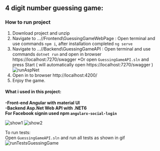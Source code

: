 ## 4 digit number guessing game: 

### How to run project 
  1. Download project and unzip <br/>
  2. Navigate to ...//Frontend\GuessingGameWebPage : Open terminal and use commands `npm i`, after installation completed `ng serve`
  3. Navigate to ...//Backend\GuessingGameAPI : Open terminal and use commands `dotnet run` and open in browser https://localhost:7270/swagger 
      *Or open `GuessingGameAPI.sln` and press Start ( will automatically open https://localhost:7270/swagger )
![runAspNet](https://user-images.githubusercontent.com/41679124/160927120-ac739535-794f-4b50-b107-1a5a8e93d2ce.png)
  4. Open in to browser http://localhost:4200/
  5. Enjoy the game. 

#### What i used in this project:
**-Front-end Angular with material UI** <br/> 
**-Backend Asp.Net Web API with .NET6** <br/>
**For Facebook signin used npm `angularx-social-login`**

![show1](https://user-images.githubusercontent.com/41679124/160850755-4500cb0a-9f60-4ad8-a066-33d1e79535f8.gif)
![show2](https://user-images.githubusercontent.com/41679124/160849390-195d0d94-1913-4090-8e2e-6f3f526a0a7f.gif)

To run tests: <br/>
Open `GuessingGameAPI.sln` and run all tests as shown in gif
![runTestsGuessingGame](https://user-images.githubusercontent.com/41679124/160926092-e383d1f7-4551-4c93-915b-bfd14c33a341.gif)


